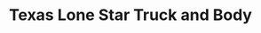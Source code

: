 ---
title: "Texas Lone Star Truck and Body"
url: /canyon/texas-lone-star-truck-and-body/
shop: car repair
---